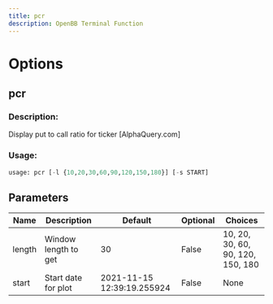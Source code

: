 ```yaml
---
title: pcr
description: OpenBB Terminal Function
---
```


# Options

## pcr

### Description: 

Display put to call ratio for ticker [AlphaQuery.com]

### Usage: 
```python
usage: pcr [-l {10,20,30,60,90,120,150,180}] [-s START]
```

## Parameters

| Name | Description | Default | Optional | Choices |
| ---- | ----------- | ------- | -------- | ------- |
| length | Window length to get | 30 | False | 10, 20, 30, 60, 90, 120, 150, 180 |
| start | Start date for plot | 2021-11-15 12:39:19.255924 | False | None |


